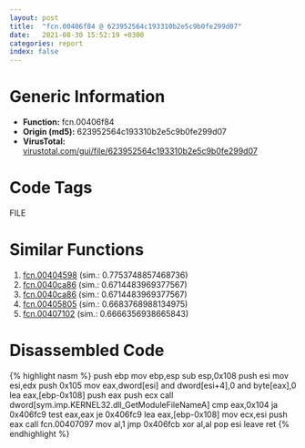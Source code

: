 ```yaml
---
layout: post
title:  "fcn.00406f84 @ 623952564c193310b2e5c9b0fe299d07"
date:   2021-08-30 15:52:19 +0300
categories: report
index: false
---
```


# Generic Information
- **Function:** fcn.00406f84
- **Origin (md5):** 623952564c193310b2e5c9b0fe299d07
- **VirusTotal:** [virustotal.com/gui/file/623952564c193310b2e5c9b0fe299d07][virustotal_ref]

# Code Tags
<span class="tag" id="FILE">FILE</span>


# Similar Functions

1. [fcn.00404598][similar_1_ref] (sim.: 0.7753748857468736)
2. [fcn.0040ca86][similar_2_ref] (sim.: 0.6714483969377567)
3. [fcn.0040ca86][similar_3_ref] (sim.: 0.6714483969377567)
4. [fcn.00405805][similar_4_ref] (sim.: 0.6683768988134975)
5. [fcn.00407102][similar_5_ref] (sim.: 0.6666356938665843)


# Disassembled Code

{% highlight nasm %}
push ebp
mov ebp,esp
sub esp,0x108
push esi
mov esi,edx
push 0x105
mov eax,dword[esi]
and dword[esi+4],0
and byte[eax],0
lea eax,[ebp-0x108]
push eax
push ecx
call dword[sym.imp.KERNEL32.dll_GetModuleFileNameA]
cmp eax,0x104
ja 0x406fc9
test eax,eax
je 0x406fc9
lea eax,[ebp-0x108]
mov ecx,esi
push eax
call fcn.00407097
mov al,1
jmp 0x406fcb
xor al,al
pop esi
leave 
ret 
{% endhighlight %}


[similar_1_ref]: /report/fcn.00404598@f360d53698056c0bd2342cbdb569d856
[similar_2_ref]: /report/fcn.0040ca86@f068e0a788db6c075da6c407576e943b
[similar_3_ref]: /report/fcn.0040ca86@e02c832a2c768752009e071574e12967
[similar_4_ref]: /report/fcn.00405805@73677cb40830e94fbfb5483ff33e40b9
[similar_5_ref]: /report/fcn.00407102@73677cb40830e94fbfb5483ff33e40b9
[virustotal_ref]: https://www.virustotal.com/gui/file/623952564c193310b2e5c9b0fe299d07
